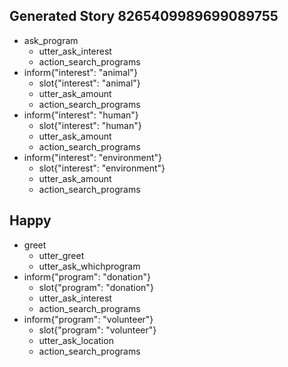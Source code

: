 ## Generated Story 8265409989699089755
* ask_program
    - utter_ask_interest
    - action_search_programs
* inform{"interest": "animal"}
    - slot{"interest": "animal"}
    - utter_ask_amount
    - action_search_programs
* inform{"interest": "human"}
    - slot{"interest": "human"}
    - utter_ask_amount
    - action_search_programs
* inform{"interest": "environment"}
    - slot{"interest": "environment"}
    - utter_ask_amount
    - action_search_programs

## Happy
* greet
    - utter_greet
    - utter_ask_whichprogram
* inform{"program": "donation"}
    - slot{"program": "donation"}
    - utter_ask_interest
    - action_search_programs
* inform{"program": "volunteer"}
    - slot{"program": "volunteer"}
    - utter_ask_location
    - action_search_programs
